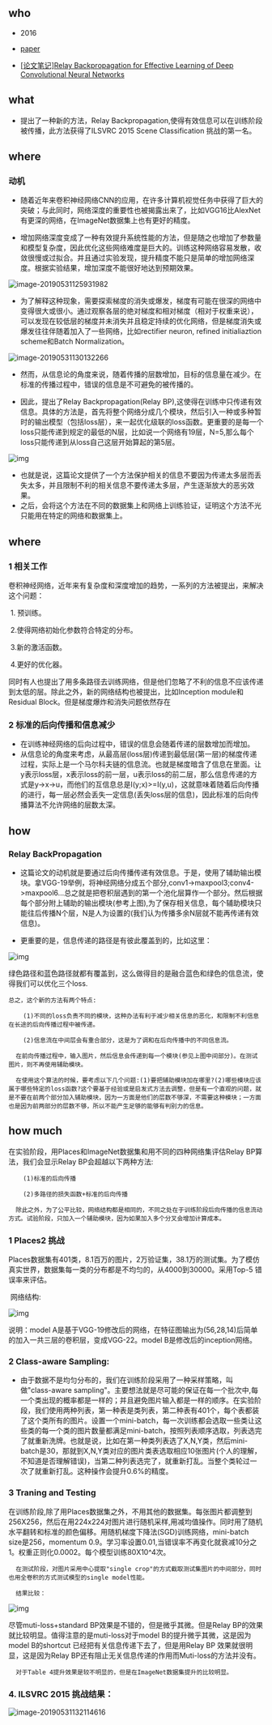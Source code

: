 ## who

* 2016

* [paper](paper/01.292-16-Relay-Backpropagation-for-Effective-Learning-of-Deep-Convolutional-Neural-Networks.pdf)

* [[论文笔记]Relay Backpropagation for Effective Learning of Deep Convolutional Neural Networks](https://blog.csdn.net/talysun0715/article/details/79446372)

## what

* 提出了一种新的方法，Relay Backpropagation,使得有效信息可以在训练阶段被传播，此方法获得了ILSVRC 2015 Scene Classification 挑战的第一名。

## where

### 动机

* 随着近年来卷积神经网络CNN的应用，在许多计算机视觉任务中获得了巨大的突破；与此同时，网络深度的重要性也被揭露出来了，比如VGG16比AlexNet有更深的网络，在ImageNet数据集上也有更好的精度。

* 增加网络深度变成了一种有效提升系统性能的方法，但是随之也增加了参数量和模型复杂度，因此优化这些网络难度是巨大的。训练这种网络容易发散，收敛很慢或过拟合。并且通过实验发现，提升精度不能只是简单的增加网络深度。根据实验结果，增加深度不能很好地达到预期效果。

![image-20190531125931982](readme/01.292-随着网络加深效果.png)

* 为了解释这种现象，需要探索梯度的消失或爆发，梯度有可能在很深的网络中变得很大或很小。通过观察各层的绝对梯度和相对梯度（相对于权重来说），可以发现在较低层的梯度并未消失并且稳定持续的优化网络，但是梯度消失或爆发往往伴随着加入了一些网络，比如rectifier neuron, refined initialiaztion scheme和Batch Normalization。

![image-20190531130132266](readme/01.292-梯度消失问题.png)

* 然而，从信息论的角度来说，随着传播的层数增加，目标的信息量在减少。在标准的传播过程中，错误的信息是不可避免的被传播的。

* 因此，提出了Relay Backpropagation(Relay BP),这使得在训练中只传递有效信息。具体的方法是，首先将整个网络分成几个模块，然后引入一种或多种暂时的输出模型（包括loss层），来一起优化级联的loss函数。更重要的是每一个loss只能传递到规定的最低的N层，比如说一个网络有19层，N=5,那么每个loss只能传递到从loss自己这层开始算起的第5层。

![img](readme/01.292-算法图示.png)

* 也就是说，这篇论文提供了一个方法保护相关的信息不要因为传递太多层而丢失太多，并且限制不利的相关信息不要传递太多层，产生逐渐放大的恶劣效果。
* 之后，会将这个方法在不同的数据集上和网络上训练验证，证明这个方法不光只能用在特定的网络和数据集上。

## where

### 1 相关工作

卷积神经网络，近年来有复杂度和深度增加的趋势，一系列的方法被提出，来解决这个问题：

​	1. 预训练。

​	2.使得网络初始化参数符合特定的分布。

​	3.新的激活函数。

​	4.更好的优化器。

  同时有人也提出了用多条路径去训练网络，但是他们忽略了不利的信息不应该传递到太低的层。除此之外，新的网络结构也被提出，比如Inception module和Residual Block。但是梯度爆炸和消失问题依然存在

### 2 标准的后向传播和信息减少

* 在训练神经网络的后向过程中，错误的信息会随着传递的层数增加而增加。
* 从信息论的角度来考虑，从最高层(loss层)传递到最低层(第一层)的梯度传递过程，实际上是一个马尔科夫链的信息流。也就是梯度暗含了信息在里面。让y表示loss层，x表示loss的前一层，u表示loss的前二层，那么信息传递的方式是y->x->u，而他们的互信息总是I(y;x)>=I(y,u)，这就意味着随着后向传播的进行，每一层必然会丢失一定信息(丢失loss层的信息)，因此标准的后向传播算法不允许网络的层数太深。

## how

### Relay BackPropagation

* 这篇论文的动机就是要通过后向传播传递有效信息。于是，使用了辅助输出模块。拿VGG-19举例，将神经网络分成五个部分,conv1->maxpool3;conv4->maxpool6...总之就是把卷积层遇到的第一个池化层算作一个部分。然后根据每个部分附上辅助的输出模块(参考上图),为了保存相关信息，每个辅助模块只能往后传播N个层，N是人为设置的(我们认为传播多余N层就不能再传递有效信息)。

* 更重要的是，信息传递的路径是有彼此覆盖到的，比如这里：

![img](readme/01.292-网络模块.png)

绿色路径和蓝色路径就都有覆盖到，这么做得目的是融合蓝色和绿色的信息流，使得我们可以优化三个loss.

    总之，这个新的方法有两个特点:
    
        (1)不同的loss负责不同的模块，这种办法有利于减少相关信息的恶化，和限制不利信息在长途的后向传播过程中被传递。
    
        (2)信息流在中间层会有重合部分，这是为了调和在后向传播中的不同信息流。
    
      在前向传播过程中，输入图片，然后信息会传递到每一个模块(参见上图中间部分)。在测试图片，则不再使用辅助模块。

      在使用这个算法的时候，要考虑以下几个问题:(1)要把辅助模块加在哪里?(2)哪些模块应该属于哪些特定的loss函数?这个要基于经验或是启发式方法去调整，但是有一个直观的问题，就是不要在前两个部分加入辅助模块，因为一方面是他们的层数不够深，不需要这种模块；一方面也是因为前两部分的层数不够，所以不能产生足够的能够有判别力的信息。
## how much

在实验阶段，用Places和ImageNet数据集和用不同的四种网络集评估Relay BP算法，我们会显示Relay BP会超越以下两种方法:

        (1)标准的后向传播
    
        (2)多路径的损失函数+标准的后向传播
    
      除此之外，为了公平比较，网络结构都是相同的，不同之处在于训练阶段后向传播的信息流动方式。试验阶段，只加入一个辅助模块，因为如果加入多个分叉会增加计算成本。
### 1 Places2 挑战

Places数据集有401类，8.1百万的图片，2万验证集，38.1万的测试集。为了模仿真实世界，数据集每一类的分布都是不均匀的，从4000到30000。采用Top-5 错误率来评估。

​      网络结构:

![img](readme/01.292-how-much-place2挑战.png)

 说明：model A是基于VGG-19修改后的网络，在特征图输出为(56,28,14)后简单的加入一共三层的卷积层，变成VGG-22。model B是修改后的inception网络。

### 2 Class-aware Sampling:

* 由于数据不是均匀分布的，我们在训练阶段采用了一种采样策略，叫做"class-aware sampling"。主要想法就是尽可能的保证在每一个批次中,每一个类出现的概率都是一样的；并且避免图片输入都是一样的顺序。在实验阶段，我们使用两种列表，第一种表是类列表，第二种表有401个，每个表都装了这个类所有的图片。设置一个mini-batch，每一次训练都会选取一些类让这些类的每一个类的图片数量都满足mini-batch，按照列表顺序选取，列表选完了就重新洗牌。也就是说，比如在第一种类列表选了X,N,Y类，然后mini-batch是30，那就到X,N,Y类对应的图片类表选取相应10张图片(个人的理解，不知道是否理解错误)，当第二种列表选完了，就重新打乱。当整个类轮过一次了就重新打乱。这种操作会提升0.6%的精度。

### 3 Traning and Testing

在训练阶段,除了用Places数据集之外，不用其他的数据集。每张图片都调整到256X256，然后在用224x224对图片进行随机采样,用减均值操作。同时用了随机水平翻转和标准的颜色偏移。用随机梯度下降法(SGD)训练网络，mini-batch size是256，momentum 0.9。学习率设置0.01,当错误率不再变化就衰减10分之1。权重正则化0.0002。每个模型训练80X10^4次。

      在测试阶段，对图片采用中心提取"single crop"的方式截取测试集图片的中间部分，同时也用全卷积的方式测试模型的single model性能。
    
      结果比较：
![img](readme/01.292-how-much-training-and-testing.png)

 尽管muti-loss+standard BP效果是不错的，但是微乎其微。但是Relay BP的效果就比较明显。值得注意的是muti-loss对于model B的提升微乎其微，这是因为model B的shortcut 已经把有关信息传递下去了，但是用Relay BP 效果就很明显，这是因为Relay BP还有阻止无关信息传递的作用而Muti-loss的方法并没有。

      对于Table 4提升效果是较不明显的，但是在ImageNet数据集提升的比较明显。


### 4. ILSVRC 2015 挑战结果：

![image-20190531132114616](readme/01.292-how-much-ILSVRC-2015结果.png)